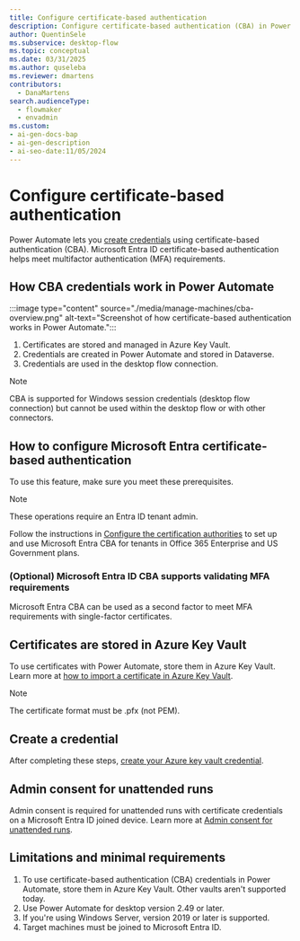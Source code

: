 ```yaml
---
title: Configure certificate-based authentication 
description: Configure certificate-based authentication (CBA) in Power Automate. Learn how to set up and use CBA credentials to meet MFA requirements.
author: QuentinSele
ms.subservice: desktop-flow
ms.topic: conceptual
ms.date: 03/31/2025
ms.author: quseleba
ms.reviewer: dmartens
contributors:
  - DanaMartens
search.audienceType: 
  - flowmaker
  - envadmin
ms.custom:
- ai-gen-docs-bap
- ai-gen-description
- ai-seo-date:11/05/2024
---
```


# Configure certificate-based authentication 


Power Automate lets you [create credentials](create-AzureKeyVault-credential.md) using certificate-based authentication (CBA). Microsoft Entra ID certificate-based authentication helps meet multifactor authentication (MFA) requirements.


## How CBA credentials work in Power Automate

:::image type="content" source="./media/manage-machines/cba-overview.png" alt-text="Screenshot of how certificate-based authentication works in Power Automate.":::

1. Certificates are stored and managed in Azure Key Vault.
2. Credentials are created in Power Automate and stored in Dataverse.
3. Credentials are used in the desktop flow connection.

>[!Note]
> CBA is supported for Windows session credentials (desktop flow connection) but cannot be used within the desktop flow or with other connectors.

## How to configure Microsoft Entra certificate-based authentication

To use this feature, make sure you meet these prerequisites.

> [!NOTE]
> These operations require an Entra ID tenant admin.

Follow the instructions in [Configure the certification authorities](/entra/identity/authentication/how-to-certificate-based-authentication#step-1-configure-the-certification-authorities) to set up and use Microsoft Entra CBA for tenants in Office 365 Enterprise and US Government plans.

### (Optional) Microsoft Entra ID CBA supports validating MFA requirements

Microsoft Entra CBA can be used as a second factor to meet MFA requirements with single-factor certificates.

## Certificates are stored in Azure Key Vault

To use certificates with Power Automate, store them in Azure Key Vault. Learn more at [how to import a certificate in Azure Key Vault](/azure/key-vault/certificates/tutorial-import-certificate?tabs=azure-portal).

> [!NOTE]
> The certificate format must be .pfx (not PEM).

## Create a credential

After completing these steps, [create your Azure key vault credential](create-AzureKeyVault-credential.md).

## Admin consent for unattended runs

Admin consent is required for unattended runs with certificate credentials on a Microsoft Entra ID joined device. Learn more at [Admin consent for unattended runs](run-unattended-desktop-flows.md#admin-consent-for-unattended-runs-using-cba-or-sign-in-credentials-with-nla-preview).

## Limitations and minimal requirements

1. To use certificate-based authentication (CBA) credentials in Power Automate, store them in Azure Key Vault. Other vaults aren't supported today.
1. Use Power Automate for desktop version 2.49 or later.
1. If you're using Windows Server, version 2019 or later is supported.
1. Target machines must be joined to Microsoft Entra ID.
